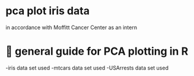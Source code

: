 # pca plot iris data
in accordance with Moffitt Cancer Center as an intern
# :pencil: general guide for PCA plotting in R
-iris data set used
-mtcars data set used
-USArrests data set used


